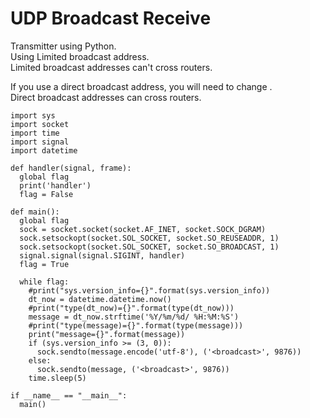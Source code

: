 # UDP Broadcast Receive
Transmitter using Python.   
Using Limited broadcast address.   
Limited broadcast addresses can't cross routers.   

If you use a direct broadcast address, you will need to change <broadcast>.   
Direct broadcast addresses can cross routers.   
```
import sys
import socket
import time
import signal
import datetime

def handler(signal, frame):
  global flag
  print('handler')
  flag = False

def main():
  global flag
  sock = socket.socket(socket.AF_INET, socket.SOCK_DGRAM)
  sock.setsockopt(socket.SOL_SOCKET, socket.SO_REUSEADDR, 1)
  sock.setsockopt(socket.SOL_SOCKET, socket.SO_BROADCAST, 1)
  signal.signal(signal.SIGINT, handler)
  flag = True

  while flag:
    #print("sys.version_info={}".format(sys.version_info))
    dt_now = datetime.datetime.now()
    #print("type(dt_now)={}".format(type(dt_now)))
    message = dt_now.strftime('%Y/%m/%d/ %H:%M:%S')
    #print("type(message)={}".format(type(message)))
    print("message={}".format(message))
    if (sys.version_info >= (3, 0)):
      sock.sendto(message.encode('utf-8'), ('<broadcast>', 9876))
    else:
      sock.sendto(message, ('<broadcast>', 9876))
    time.sleep(5)

if __name__ == "__main__":
  main()
```
